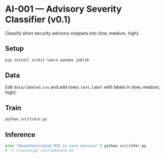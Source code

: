 # AI-001 — Advisory Severity Classifier (v0.1)
Classify short security advisory snippets into {low, medium, high}.

## Setup
```bash
pip install scikit-learn pandas joblib
```

## Data
Edit `data/labeled.csv` and add rows: `text,label` with labels in {low, medium, high}.

## Train
```bash
python src/train.py
```

## Inference
```bash
echo "Unauthenticated RCE in core service" | python src/infer.py
# -> class=high confidence=0.92
```
